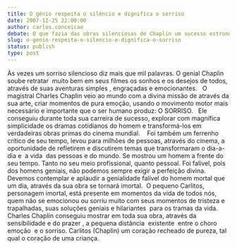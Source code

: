 ```yaml
---
title: O gênio respeita o silêncio e dignifica o sorriso
date: 2007-12-25 22:00:00
author: carlos.conceicao
debate: O que fazia das obras silenciosas de Chaplin um sucesso estrondoso?
slug: o-genio-respeita-o-silencio-e-dignifica-o-sorriso
status: publish 
type: post
---
```


Às vezes um sorriso silencioso diz mais que mil palavras. O genial Chaplin soube retratar  muito bem em seus filmes os sonhos e os desejos de todos, através de suas aventuras simples , engraçadas e emocionantes.   O magistral Charles Chaplin veio ao mundo com a divina missão de através da sua arte, criar momentos de pura emoção, usando o movimento motor mais necessário e importante que o ser humano produz: O SORRISO.   Ele conseguiu durante toda sua carreira de sucesso, explorar com magnífica simplicidade os dramas cotidianos do homem e transformá-los em verdadeiras obras primas do cinema mundial.    Foi também um ferrenho crítico de seu tempo, levou para milhões de pessoas, através do cinema, a oportunidade de refletirem e discutirem temas que transformaram o dia-a-dia e  a vida  das pessoas e do mundo. Se mostrou um homem a frente do seu tempo. Tanto no seu meio profissional, quanto pessoal. Foi falível, pois dos homens geniais, não podemos sempre exigir a perfeição divina.     Devemos contemplar e aplaudir a genialidade falível do homem mortal que um dia, através da sua obra se tornará imortal.  O pequeno Carlitos,  personagem imortal, está presente em momentos da vida de todos nós, quem não se emocionou ou sorriu muito com seus momentos de tristeza e trapalhadas, suas soluções geniais e hilariantes  para os tramas da vida.  Charles Chaplin conseguiu mostrar em toda sua obra, através da sensibilidade e do prazer , a pequena distância  existente  entre o choro emoção  e o sorriso. Carlitos (Chaplin) um coração recheado de pureza, tal qual o coração de uma criança.
